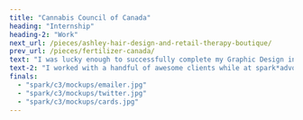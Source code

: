 ```yaml
---
title: "Cannabis Council of Canada"
heading: "Internship"
heading-2: "Work"
next_url: /pieces/ashley-hair-design-and-retail-therapy-boutique/
prev_url: /pieces/fertilizer-canada/
text: "I was lucky enough to successfully complete my Graphic Design internship at the wonderful public affairs communications and advertising agency, spark*advocacy. I was immediately drawn to spark*advocacy because of their core goals of wanting to design for change, sparking 'a conversation about creative with stopping power'. I completed my six week internship with the agency, and was asked to stay on for an extended 3-month contract afterwards... before COVID truly interfered. Adrian Jean, Partner and Executive Creative Director of spark*advocacy, personally taught me a great deal while I was on the team. Adrian guided my design skills in the right direction, having a helping hand in the projects I worked on. Other team members I had the pleasure of being mentored by included Perry Tsergas (Partner, President and CEO), Patricia Lacroix (Senior Graphic Designer), and Raquel Alves (Graphic Designer). I am very grateful for the time I was able to spend with the spark*team, especially during a time of learning how to work as a team during the beginning phase of COVID-19."
text-2: "I worked with a handful of awesome clients while at spark*advocacy. One of these being the Cannabis Council of Canada (C3). George Smitherman had just stepped into his new role as President and CEO of the company. I designed an emailer to advertise a book launch of his, which he later Tweeted out (pictured below). C3 held a lobbying event in March on Parliament, which I was also fortunate enough to design some stationery for. The designs included promotional social media tent cards, and drink cards detailing a cocktail recipe created by the C3 that was served at the event. I attended this event in the Sir John A. Macdonald building with the spark*advocacy team, and was able to see my designs in person being enjoyed by those attending!"
finals:
  - "spark/c3/mockups/emailer.jpg"
  - "spark/c3/mockups/twitter.jpg"
  - "spark/c3/mockups/cards.jpg"
---
```

